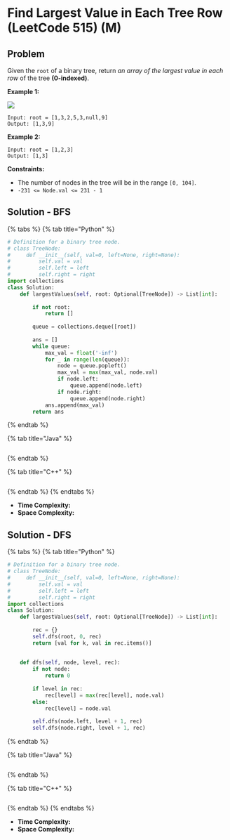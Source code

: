 # Find Largest Value in Each Tree Row (LeetCode 515) (M)

## Problem



Given the `root` of a binary tree, return _an array of the largest value in each row_ of the tree **(0-indexed)**.

&#x20;

**Example 1:**

![](https://assets.leetcode.com/uploads/2020/08/21/largest\_e1.jpg)

```
Input: root = [1,3,2,5,3,null,9]
Output: [1,3,9]
```

**Example 2:**

```
Input: root = [1,2,3]
Output: [1,3]
```

&#x20;

**Constraints:**

* The number of nodes in the tree will be in the range `[0, 104]`.
* `-231 <= Node.val <= 231 - 1`



## Solution - BFS

{% tabs %}
{% tab title="Python" %}
```python
# Definition for a binary tree node.
# class TreeNode:
#     def __init__(self, val=0, left=None, right=None):
#         self.val = val
#         self.left = left
#         self.right = right
import collections
class Solution:
    def largestValues(self, root: Optional[TreeNode]) -> List[int]:
        
        if not root:
            return []
        
        queue = collections.deque([root])
        
        ans = []
        while queue:
            max_val = float('-inf')
            for _ in range(len(queue)):
                node = queue.popleft()
                max_val = max(max_val, node.val)
                if node.left:
                    queue.append(node.left)
                if node.right:
                    queue.append(node.right)
            ans.append(max_val)
        return ans
```
{% endtab %}

{% tab title="Java" %}
```java
```
{% endtab %}

{% tab title="C++" %}
```cpp
```
{% endtab %}
{% endtabs %}

* **Time Complexity:**
* **Space Complexity:**



## Solution - DFS

{% tabs %}
{% tab title="Python" %}
```python
# Definition for a binary tree node.
# class TreeNode:
#     def __init__(self, val=0, left=None, right=None):
#         self.val = val
#         self.left = left
#         self.right = right
import collections
class Solution:
    def largestValues(self, root: Optional[TreeNode]) -> List[int]:
        
        rec = {}
        self.dfs(root, 0, rec)
        return [val for k, val in rec.items()]
        
    
    def dfs(self, node, level, rec):
        if not node:
            return 0
        
        if level in rec:
            rec[level] = max(rec[level], node.val)
        else:
            rec[level] = node.val
        
        self.dfs(node.left, level + 1, rec)
        self.dfs(node.right, level + 1, rec)
```
{% endtab %}

{% tab title="Java" %}
```java
```
{% endtab %}

{% tab title="C++" %}
```cpp
```
{% endtab %}
{% endtabs %}

* **Time Complexity:**
* **Space Complexity:**

